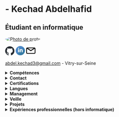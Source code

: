 # - Kechad Abdelhafid

## Étudiant en informatique

[<img src="https://media.licdn.com/dms/image/D4E03AQHT016nl1YYHg/profile-displayphoto-shrink_800_800/0/1701427469355?e=1706745600&v=beta&t=2vlp0MxgkUuaM6miNGcUeOJxX8fB2T6A3syI9bE-xWE" alt="Photo de profil" width="150" style="border-radius: 50%;">](https://www.linkedin.com/in/abdelhafid-kechad-b957b9220/)

[<img src="github-mark.svg" alt="GitHub" width="30">](https://github.com/AbdelKD94)
[<img src="linkedin.svg" alt="LinkedIn" width="30">](https://www.linkedin.com/in/abdelhafid-kechad-b957b9220/)
[<img src="email-svgrepo-com.svg" alt="Email" width="30">](mailto:abdel.kechad3@gmail.com)

abdel.kechad3@gmail.com - Vitry-sur-Seine








<details>
<summary><strong>Compétences</strong></summary>

### Compétences

- **Développement:**
  - SQL
  - HTML
  - CSS
  - Git
  - Python

- **Réseau:**
  - Cisco Packet Tracer
  - Cisco Networking Essentials
  - Systèmes embarqués
  - Modèle OSI

- **Système et Virtualisation:**
  - Windows
    - Administration et maintenance
    - PowerShell
    - Active Directory
  - Linux
    - Administration système
    - Bash
    - MD5
  - Virtualbox
  - Docker
  - VMWare

- **Cybersécurité:**
  - RGPD 
  - Protection de données personnelles

</details>

<details>
<summary><strong>Contact</strong></summary>



### Études

- L1 Administration et échanges internationaux
- Bac général avec spécialités en
  - Mathématiques
  - Sciences économiques et sociales
  - Histoire-Géographie, Géopolitique et Sciences politiques
- Première année de BTS SIO (en cours)

</details>

<details>
<summary><strong>Certifications</strong></summary>

### Certifications

- PIX
- Cisco
 - Packet Tracer
 - Networking essentials 
-OpenClasseroom
 - Concevez votre site web avec php et mysql
</details>

<details>
<summary><strong>Langues</strong></summary>

### Langues

- Français
- Anglais
- Arabe

</details>

<details>
<summary><strong>Management</strong></summary>

### Management

- Économie
- Droit
- Management Unité Commerciale

</details>

<details>
<summary><strong>Veille</strong></summary>

### Veille

- Sécurité informatique
- Intelligence artificielle et Machine Learning


</details>

<details>
<summary><strong>Projets</strong></summary>

### Projets

- [Les paniers gourmands](https://multi-taches.github.io/SIO1_GRP1_LPG/a_LPG1/) :
  Le projet consiste à aider Juliette Bongout, une étudiante, à lancer une boutique en ligne proposant des coffrets gourmands composés de produits bio. Les coffrets incluront différentes options telles que Petit Déjeuner, Déjeuner, Goûter, Apéro et Surprise. Les articles à inclure dans ces coffrets seront variés : confitures, biscuits, chocolats, pâtes à tartiner, épices, huile, vinaigre, tartinades de légumes, plats cuisinés, thé, etc. L'objectif est de créer une boutique en ligne attrayante et convaincante pour vendre ces coffrets gourmands bio.

</details>

<details>
<summary><strong>Expériences professionnelles (hors informatique)</strong></summary>

### Expériences professionnelles (hors informatique)

- Manutentionnaire à Galiote Prenant (3 mois)
- Agent de production à Glaces Triomphe (4 mois)
